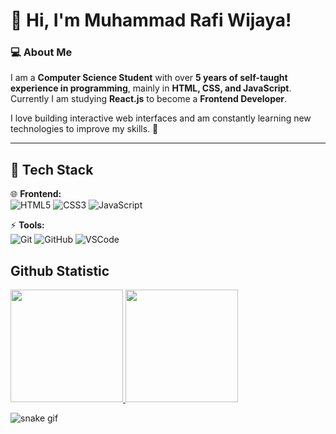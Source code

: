 # 👋 Hi, I'm Muhammad Rafi Wijaya!

### 💻 About Me
I am a **Computer Science Student** with over **5 years of self-taught experience in programming**, mainly in **HTML, CSS, and JavaScript**. Currently I am studying **React.js** to become a **Frontend Developer**.  

I love building interactive web interfaces and am constantly learning new technologies to improve my skills. 🚀  

---

## 🔧 Tech Stack  
🌐 **Frontend:**  
![HTML5](https://img.shields.io/badge/HTML5-E34F26?style=for-the-badge&logo=html5&logoColor=white)  ![CSS3](https://img.shields.io/badge/CSS3-1572B6?style=for-the-badge&logo=css3&logoColor=white)  ![JavaScript](https://img.shields.io/badge/JavaScript-F7DF1E?style=for-the-badge&logo=javascript&logoColor=black)  

⚡ **Tools:**  
![Git](https://img.shields.io/badge/Git-F05032?style=for-the-badge&logo=git&logoColor=white)  ![GitHub](https://img.shields.io/badge/GitHub-181717?style=for-the-badge&logo=github&logoColor=white)  ![VSCode](https://img.shields.io/badge/VS%20Code-007ACC?style=for-the-badge&logo=visual%20studio%20code&logoColor=white)  

## Github Statistic
<p align="left">
<a href="https://github.com/penuliscode">
  <img height="180em" src="https://github-readme-stats-eight-theta.vercel.app/api?username=MRafiWijaya&show_icons=true&theme=algolia&include_all_commits=true&count_private=true"/>
  <img height="180em" src="https://github-readme-stats-eight-theta.vercel.app/api/top-langs/?username=MRafiWijaya&layout=compact&theme=algolia"/>
</a>
</p>

![snake gif](https://github.com/YOUR_USERNAME/YOUR_USERNAME/blob/output/github-snake-dark.svg)
